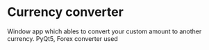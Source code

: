 # Currency converter
Window app which ables to convert your custom amount to another currency.
PyQt5, Forex converter used